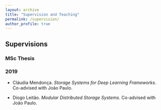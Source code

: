 ```yaml
---
layout: archive
title: "Supervision and Teaching" 
permalink: /supervision/
author_profile: true
---
```


## Supervisions
### MSc Thesis
### 2019
* Cláudia Mendonça. *Storage Systems for Deep Learning Frameworks*. Co-advised with João Paulo.

* Diogo Leitão. *Modular Distributed Storage Systems*. Co-advised with João Paulo.